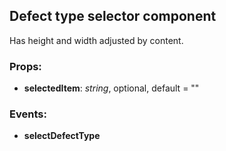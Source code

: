 ## **Defect type selector component**

Has height and width adjusted by content.

### Props:

- **selectedItem**: _string_, optional, default = ""

### Events:

- **selectDefectType**
